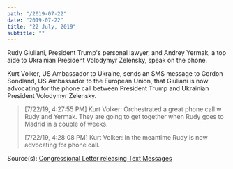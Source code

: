 ```yaml
---
path: "/2019-07-22"
date: "2019-07-22"
title: "22 July, 2019"
subtitle: ""
---
```


Rudy Giuliani, President Trump's personal lawyer, and Andrey Yermak, a top aide to Ukrainian President Volodymyr Zelensky, speak on the phone.

Kurt Volker, US Ambassador to Ukraine, sends an SMS message to Gordon Sondland, US Ambassador to the European Union, that Giuliani is now advocating for the phone call between President Trump and Ukrainian President Volodymyr Zelensky.

> [7/22/19, 4:27:55 PM] Kurt Volker: Orchestrated a great phone call w Rudy and Yermak. They are going to get together when Rudy goes to Madrid in a couple of weeks.
>
> [7/22/19, 4:28:08 PM] Kurt Volker: In the meantime Rudy is now advocating for phone call.

<span class="sources">
Source(s): <a href="https://assets.documentcloud.org/documents/6452104/Chairmen-Letter-on-State-Departmnent-Texts-10-03.pdf" target="_blank" rel="noopener noreferrer">Congressional Letter releasing Text Messages</a>
</span
